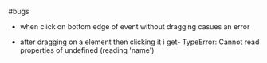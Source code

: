 #bugs

- when click on bottom edge of event without dragging casues an error

- after dragging on a element then clicking it i get- TypeError: Cannot read properties of undefined (reading 'name')